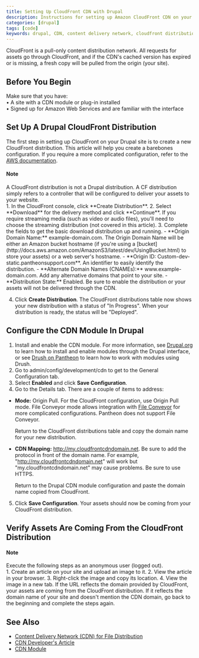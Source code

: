 ```yaml
---
title: Setting Up CloudFront CDN with Drupal
description: Instructions for setting up Amazon CloudFront CDN on your Drupal site.
categories: [drupal]
tags: [code]
keywords: drupal, CDN, content delivery network, cloudfront distribution, cloudfront
---
```

CloudFront is a pull-only content distribution network. All requests for assets go through CloudFront, and if the CDN's cached version has expired or is missing, a fresh copy will be pulled from the origin (your site).

## Before You Begin

Make sure that you have:  
&#8226; A site with a CDN module or plug-in installed  
&#8226; Signed up for Amazon Web Services and are familiar with the interface

## Set Up A Drupal CloudFront Distribution

The first step in setting up CloudFront on your Drupal site is to create a new CloudFront distribution. This article will help you create a barebones configuration. If you require a more complicated configuration, refer to the [AWS documentation](http://docs.aws.amazon.com/AmazonCloudFront/latest/DeveloperGuide/WorkingWithDownloadDistributions.html#DownloadDistValuesDomainName).
<div class="alert alert-info">
<h4>Note</h4>
A CloudFront distribution is not a Drupal distribution. A CF distribution simply refers to a controller that will be configured to deliver your assets to your website.
</div>
1. In the CloudFront console, click **Create Distribution**.
2. Select **Download** for the delivery method and click **Continue**. If you require streaming media (such as video or audio files), you'll need to choose the streaming distribution (not covered in this article).
3. Complete the fields to get the basic download distribution up and running.
  - **Origin Domain Name:** example-domain.com. The Origin Domain Name will be either an Amazon bucket hostname (if you're using a [bucket](http://docs.aws.amazon.com/AmazonS3/latest/dev/UsingBucket.html) to store your assets) or a web server's hostname.  
  - **Origin ID: Custom-dev-static.pantheonsupport.com**. An identifier to easily identify the distribution.  
  - **Alternate Domain Names (CNAMEs):** www.example-domain.com. Add any alternative domains that point to your site.  
  - **Distribution State:** Enabled. Be sure to enable the distribution or your assets will not be delivered through the CDN.  

4. Click **Create Distribution**. The CloudFront distributions table now shows your new distribution with a status of "In Progress". When your distribution is ready, the status will be "Deployed".

## Configure the CDN Module In Drupal

1. Install and enable the CDN module. For more information, see  [Drupal.org](https://drupal.org/documentation/install/modules-themes) to learn how to install and enable modules through the Drupal interface, or see [Drush on Pantheon](/docs/drush) to learn how to work with modules using Drush.
2. Go to admin/config/development/cdn to get to the General Configuration tab.
3. Select **Enabled** and click **Save Configuration**.
4. Go to the Details tab. There are a couple of items to address:
  - **Mode:** Origin Pull. For the CloudFront configuration, use Origin Pull mode. File Conveyor mode allows integration with [File Conveyor](http://fileconveyor.org) for more complicated configurations. Pantheon does not support File Conveyor.  

      Return to the CloudFront distributions table and copy the domain name for your new distribution.  
  - **CDN Mapping:** http://my.cloudfrontcdndomain.net. Be sure to add the protocol in front of the domain name. For example, "http://my.cloudfrontcdndomain.net" will work but "my.cloudfrontcdndomain.net" may cause problems. Be sure to use HTTPS.

      Return to the Drupal CDN module configuration and paste the domain name copied from CloudFront.
5. Click **Save Configuration**. Your assets should now be coming from your CloudFront distribution.

## Verify Assets Are Coming From the CloudFront Distribution
<div class="alert alert-info">
<h4>Note</h4>
Execute the following steps as an anonymous user (logged out).
</div>
1. Create an article on your site and upload an image to it.
2. View the article in your browser.
3. Right-click the image and copy its location.
4. View the image in a new tab. If the URL reflects the domain provided by CloudFront, your assets are coming from the CloudFront distribution. If it reflects the domain name of your site and doesn't mention the CDN domain, go back to the beginning and complete the steps again.

## See Also

- [Content Delivery Network (CDN) for File Distribution](/docs/content-delivery-network/)
- [CDN Developer's Article](http://wimleers.com/article/easy-drupal-cdn-integration-for-fun-and-profit)
- [CDN Module](https://drupal.org/project/CDN)
